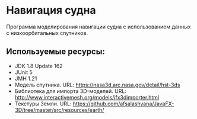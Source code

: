 # Навигация судна
Программа моделирования навигации судна с использованием данных с низкоорбитальных спутников.

Используемые ресурсы:
---------------------
* JDK 1.8 Update 162
* JUnit 5
* JMH 1.21
* Модель спутника. URL: https://nasa3d.arc.nasa.gov/detail/hst-3ds
* Библиотека для импорта 3D-моделей. URL: http://www.interactivemesh.org/models/jfx3dimporter.html
* Текстуры Земли. URL: https://github.com/afsalashyana/JavaFX-3D/tree/master/src/resources/earth/
